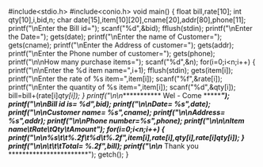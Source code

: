 #include<stdio.h>
#include<conio.h>
void main()
{
    float bill,rate[10];
    int qty[10],i,bid,n;
    char date[15],item[10][20],cname[20],addr[80],phone[11];
    printf("\nEnter the Bill id=");
    scanf("%d",&bid);
    fflush(stdin);
    printf("\nEnter the Date=");
    gets(date);
    printf("\nEnter the name of Customer=");
    gets(cname);
    printf("\nEnter the Address of customer=");
    gets(addr);
    printf("\nEnter the Phone number of customer=");
    gets(phone);
    printf("\n\nHow many purchase items=");
    scanf("%d",&n);
    for(i=0;i<n;i++)
    {
        printf("\n\nEnter the %d item name=",i+1);
        fflush(stdin);
        gets(item[i]);
        printf("\nEnter the rate of %s item=",item[i]);
        scanf("%f",&rate[i]);
        printf("\nEnter the quantity of %s item=",item[i]);
        scanf("%d",&qty[i]);
        bill=bill+(rate[i]*qty[i]);
    }
    printf("\n\n************ Wel - Come ******************");
    printf("\n\nBill id is= %d",bid);
    printf("\n\nDate= %s",date);
    printf("\n\nCustomer name= %s",cname);
    printf("\n\nAddress= %s",addr);
    printf("\n\nPhone number=%s",phone);
    printf("\n\n\nItem name\tRate\tQty\tAmount");
    for(i=0;i<n;i++)
    {
    printf("\n\n%s\t\t%.2f\t%d\t%.2f",item[i],rate[i],qty[i],rate[i]*qty[i]);
    }
    printf("\n\n\t\t\tTotal=  %.2f",bill);
    printf("\n\n************** Thank you ***********************");
    getch();
}
